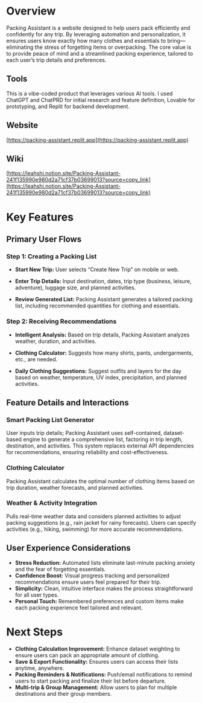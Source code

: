 # Overview

Packing Assistant is a website designed to help users pack efficiently and confidently for any trip. By leveraging automation and personalization, it ensures users know exactly how many clothes and essentials to bring—eliminating the stress of forgetting items or overpacking. The core value is to provide peace of mind and a streamlined packing experience, tailored to each user’s trip details and preferences.


## Tools

This is a vibe-coded product that leverages various AI tools. I used ChatGPT and ChatPRD for initial research and feature definition, Lovable for prototyping, and Replit for backend development.


## Website

[https://packing-assistant.replit.app](https://packing-assistant.replit.app)


## Wiki

[https://leahshi.notion.site/Packing-Assistant-241f135990e980d2a71cf37b03699013?source=copy_link](https://leahshi.notion.site/Packing-Assistant-241f135990e980d2a71cf37b03699013?source=copy_link)



# Key Features

## Primary User Flows

### Step 1: Creating a Packing List

- **Start New Trip:** User selects “Create New Trip” on mobile or web.

- **Enter Trip Details:** Input destination, dates, trip type (business, leisure, adventure), luggage size, and planned activities.

- **Review Generated List:** Packing Assistant generates a tailored packing list, including recommended quantities for clothing and essentials.


### Step 2: Receiving Recommendations

- **Intelligent Analysis:** Based on trip details, Packing Assistant analyzes weather, duration, and activities.

- **Clothing Calculator:** Suggests how many shirts, pants, undergarments, etc., are needed.

- **Daily Clothing Suggestions:** Suggest outfits and layers for the day based on weather, temperature, UV index, precipitation, and planned activities.


## Feature Details and Interactions

### Smart Packing List Generator

User inputs trip details; Packing Assistant uses self-contained, dataset-based engine to generate a comprehensive list, factoring in trip length, destination, and activities. This system replaces external API dependencies for recommendations, ensuring reliability and cost-effectiveness.


### Clothing Calculator

Packing Assistant calculates the optimal number of clothing items based on trip duration, weather forecasts, and planned activities.


### Weather & Activity Integration

Pulls real-time weather data and considers planned activities to adjust packing suggestions (e.g., rain jacket for rainy forecasts). Users can specify activities (e.g., hiking, swimming) for more accurate recommendations.


## User Experience Considerations

- **Stress Reduction:** Automated lists eliminate last-minute packing anxiety and the fear of forgetting essentials.
- **Confidence Boost:** Visual progress tracking and personalized recommendations ensure users feel prepared for their trip.
- **Simplicity:** Clean, intuitive interface makes the process straightforward for all user types.
- **Personal Touch:** Remembered preferences and custom items make each packing experience feel tailored and relevant.



# Next Steps
- **Clothing Calculation Improvement:** Enhance dataset weighting to ensure users can pack an appropriate amount of clothing.
- **Save & Export Functionality:** Ensures users can access their lists anytime, anywhere.
- **Packing Reminders & Notifications:** Push/email notifications to remind users to start packing and finalize their list before departure.
- **Multi-trip & Group Management:** Allow users to plan for multiple destinations and their group members.

